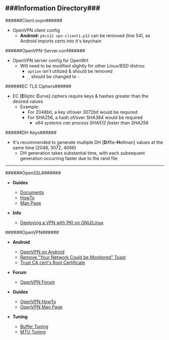 ###Information Directory###
---
######Client.ovpn######
- OpenVPN client config
  - **Android:** `pkcs12 vpn-client1.p12` can be removed (line 54), as Android imports certs into it's keychain

######OpenVPN-Server.conf######
- OpenVPN server config for OpenWrt
  - Will need to be modified slightly for other Linux/BSD distros:
    - `option` isn't utilized & should be removed
    - `_` should be changed to `-`

######EC TLS Ciphers######
  - EC [**E**lliptic **C**urve] ciphers require keys & hashes greater than the desired values
    - Example:
      - For 2048bit, a key of/over 3072bit would be required
      - For SHA256, a hash of/over SHA384 would be required
        - *x64 systems can process SHA512 faster than SHA256*

######DH Keys######
  - It's recommended to generate multiple DH [**D**iffie-**H**ellman] values at the same time (2048, 3072, 4096)
    - DH generation takes substantial time, with each subsequent generation occurring faster due to the rand file

---

######OpenSSL#######
  * **Guides**
    * [Documents](https://www.openssl.org/docs/|OpenSSL)
    * [HowTo](https://www.openssl.org/docs/HOWTO/|OpenSSL)
    * [Man Page](https://www.openssl.org/docs/apps/openssl.html|OpenSSL)

  * **Info**
    * [Deploying a VPN with PKI on GNU/Linux](http://archive.oreilly.com/pub/a/security/2004/10/21/vpns_and_pki.html?page=1)

######OpenVPN######
  * **Android**
    * [OpenVPN on Android](https://docs.openvpn.net/docs/openvpn-connect/openvpn-connect-android-faq.html)
    * [Remove "Your Network Could be Monitored" Toast](http://forum.xda-developers.com/google-nexus-5/help/howto-install-custom-cert-network-t2533550)
    * [Trust CA cert's Root Certificate](http://wiki.cacert.org/FAQ/ImportRootCert#Android_Phones)

  * **Forum**
    * [OpenVPN Forum](https://forums.openvpn.net/)

  * **Guides**
    * [OpenVPN HowTo](https://openvpn.net/index.php/open-source/documentation/howto.html)
    * [OpenVPN Man Page](https://community.openvpn.net/openvpn/wiki/Openvpn23ManPage)

  * **Tuning**
    * [Buffer Tuning](http://winaero.com/blog/speed-up-openvpn-and-get-faster-speed-over-its-channel/)
    * [MTU Tuning](https://community.openvpn.net/openvpn/wiki/Gigabit_Networks_Linux)
